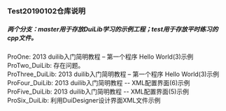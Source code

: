 ### Test20190102仓库说明  
##### 两个分支：master用于存放DuiLib学习的示例工程；test用于存放平时练习的cpp文件。  
ProOne: 2013 duilib入门简明教程 – 第一个程序 Hello World(3)示例  
ProTwo_DuiLib: 存在问题。  
ProThree_DuiLib: 2013 duilib入门简明教程 – 第一个程序 Hello World(3)示例   
ProFour_DuiLib: 2013 duilib入门简明教程 -- XML配置界面(6)示例  
ProFive_DuiLib: 2013 duilib入门简明教程 -- XML配置界面(5)示例  
ProSix_DuiLib: 利用DuiDesigner设计界面XML文件示例  
